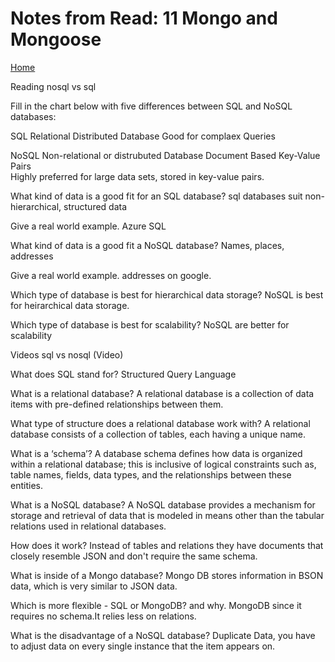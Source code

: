 # Notes from Read: 11 Mongo and Mongoose
[Home](README.md)

Reading
nosql vs sql

Fill in the chart below with five differences between SQL and NoSQL databases:

SQL	
Relational Distributed Database
Good for complaex Queries

NoSQL
Non-relational or distrubuted Database
Document Based Key-Value Pairs 	 
Highly preferred for large data sets, stored in key-value pairs. 	 
 	 
 	 
What kind of data is a good fit for an SQL database?
sql databases suit non-hierarchical, structured data

Give a real world example.
Azure SQL

What kind of data is a good fit a NoSQL database?
Names, places, addresses

Give a real world example.
addresses on google.

Which type of database is best for hierarchical data storage?
NoSQL is best for heirarchical data storage.

Which type of database is best for scalability?
NoSQL are better for scalability

Videos
sql vs nosql (Video)

What does SQL stand for?
Structured Query Language

What is a relational database?
A relational database is a collection of data items with pre-defined relationships between them.

What type of structure does a relational database work with?
A relational database consists of a collection of tables, each having a unique name.

What is a ‘schema’?
A database schema defines how data is organized within a relational database; this is inclusive of logical constraints such as, table names, fields, data types, and the relationships between these entities.

What is a NoSQL database?
A NoSQL database provides a mechanism for storage and retrieval of data that is modeled in means other than the tabular relations used in relational databases.

How does it work?
Instead of tables and relations they have documents that closely resemble JSON and don't require the same schema.

What is inside of a Mongo database?
Mongo DB stores information in BSON data, which is very similar to JSON data.

Which is more flexible - SQL or MongoDB? and why.
MongoDB since it requires no schema.It relies less on relations.

What is the disadvantage of a NoSQL database?
Duplicate Data, you have to adjust data on every single instance that the item appears on.